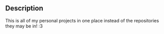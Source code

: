 ## Description

This is all of my personal projects in one place instead of the repositories they may be in! :3